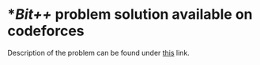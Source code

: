 # **Bit++* problem solution available on codeforces

Description of the problem can be found under [this](https://codeforces.com/problemset/problem/282/A) link.